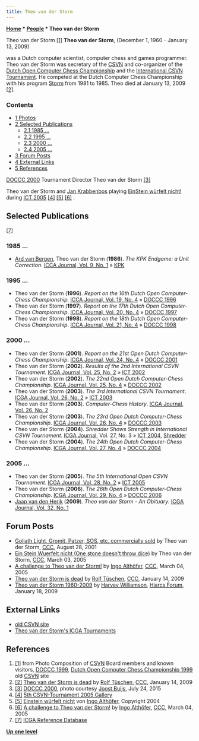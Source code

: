 ```yaml
---
title: Theo van der Storm
---
```

**[Home](Home "Home") \* [People](People "People") \* Theo van der Storm**



 [](http://old.csvn.nl/pics/orgvry.jpg) Theo van der Storm <a id="cite-note-1" href="#cite-ref-1">[1]</a> 
**Theo van der Storm**, (December 1, 1960 - January 13, 2009)  

was a Dutch computer scientist, computer chess and games programmer. Theo van der Storm was secretary of the [CSVN](CSVN "CSVN") and co-organizer of the [Dutch Open Computer Chess Championship](Dutch_Open_Computer_Chess_Championship "Dutch Open Computer Chess Championship") and the [International CSVN Tournament](International_CSVN_Tournament "International CSVN Tournament"). He competed at the Dutch Computer Chess Championship with his program [Storm](Storm "Storm") from 1981 to 1985. Theo died at January 13, 2009 <a id="cite-note-2" href="#cite-ref-2">[2]</a>. 



### Contents


* [1 Photos](#photos)
* [2 Selected Publications](#selected-publications)
	+ [2.1 1985 ...](#1985-...)
	+ [2.2 1995 ...](#1995-...)
	+ [2.3 2000 ...](#2000-...)
	+ [2.4 2005 ...](#2005-...)
* [3 Forum Posts](#forum-posts)
* [4 External Links](#external-links)
* [5 References](#references)






 [](File:Theo2000.jpg) 
[DOCCC 2000](DOCCC_2000 "DOCCC 2000") Tournament Director Theo van der Storm <a id="cite-note-3" href="#cite-ref-3">[3]</a>



 [](http://old.csvn.nl/gallery22.html) 
Theo van der Storm and [Jan Krabbenbos](Jan_Krabbenbos "Jan Krabbenbos") playing [EinStein würfelt nicht!](EinStein_w%C3%BCrfelt_nicht! "EinStein würfelt nicht!") during [ICT 2005](ICT_2005 "ICT 2005") <a id="cite-note-4" href="#cite-ref-4">[4]</a> <a id="cite-note-5" href="#cite-ref-5">[5]</a> <a id="cite-note-6" href="#cite-ref-6">[6]</a> . 



## Selected Publications


<a id="cite-note-7" href="#cite-ref-7">[7]</a>



### 1985 ...


* [Ard van Bergen](Ard_van_Bergen "Ard van Bergen"), Theo van der Storm (**1986**). *The KPK Endgame: a Unit Correction*. [ICCA Journal, Vol. 9, No. 1](ICGA_Journal#9_1 "ICGA Journal") » [KPK](KPK "KPK")


### 1995 ...


* Theo van der Storm (**1996**). *Report on the 16th Dutch Open Computer-Chess Championship.* [ICCA Journal, Vol. 19, No. 4](ICGA_Journal#19_4 "ICGA Journal") » [DOCCC 1996](DOCCC_1996 "DOCCC 1996")
* Theo van der Storm (**1997**). *Report on the 17th Dutch Open Computer-Chess Championship*. [ICCA Journal, Vol. 20, No. 4](ICGA_Journal#20_4 "ICGA Journal") » [DOCCC 1997](DOCCC_1997 "DOCCC 1997")
* Theo van der Storm (**1998**). *Report on the 18th Dutch Open Computer-Chess Championship*. [ICCA Journal, Vol. 21, No. 4](ICGA_Journal#21_4 "ICGA Journal") » [DOCCC 1998](DOCCC_1998 "DOCCC 1998")


### 2000 ...


* Theo van der Storm (**2001**). *Report on the 21st Open Dutch Computer-Chess Championship*. [ICGA Journal, Vol. 24, No. 4](ICGA_Journal#24_4 "ICGA Journal") » [DOCCC 2001](DOCCC_2001 "DOCCC 2001")
* Theo van der Storm (**2002**). *Results of the 2nd International CSVN Tournament*. [ICGA Journal, Vol. 25, No. 2](ICGA_Journal#25_2 "ICGA Journal") » [ICT 2002](ICT_2002 "ICT 2002")
* Theo van der Storm (**2002**). *The 22nd Open Dutch Computer-Chess Championship*. [ICGA Journal, Vol. 25, No. 4](ICGA_Journal#25_4 "ICGA Journal") » [DOCCC 2002](DOCCC_2002 "DOCCC 2002")
* Theo van der Storm (**2003**). *The 3rd International CSVN Tournament*. [ICGA Journal, Vol. 26, No. 2](ICGA_Journal#26_2 "ICGA Journal") » [ICT 2003](ICT_2003 "ICT 2003")
* Theo van der Storm (**2003**). *Computer-Chess History*. [ICGA Journal, Vol. 26, No. 2](ICGA_Journal#26_2 "ICGA Journal")
* Theo van der Storm (**2003**). *The 23rd Open Dutch Computer-Chess Championship*. [ICGA Journal, Vol. 26, No. 4](ICGA_Journal#26_4 "ICGA Journal") » [DOCCC 2003](DOCCC_2003 "DOCCC 2003")
* Theo van der Storm (**2004**). *Shredder Shows Strength in International CSVN Tournament*. [ICGA Journal](ICGA_Journal#27_3 "ICGA Journal"), Vol. 27, No. 3 » [ICT 2004](ICT_2004 "ICT 2004"), [Shredder](Shredder "Shredder")
* Theo van der Storm (**2004**). *The 24th Open Dutch Computer-Chess Championship*. [ICGA Journal, Vol. 27, No. 4](ICGA_Journal#27_4 "ICGA Journal") » [DOCCC 2004](DOCCC_2004 "DOCCC 2004")


### 2005 ...


* Theo van der Storm (**2005**). *The 5th International Open CSVN Tournament*. [ICGA Journal, Vol. 28, No. 2](ICGA_Journal#28_2 "ICGA Journal") » [ICT 2005](ICT_2005 "ICT 2005")
* Theo van der Storm (**2006**). *The 26th Open Dutch Computer-Chess Championship*. [ICGA Journal, Vol. 29, No. 4](ICGA_Journal#29_4 "ICGA Journal") » [DOCCC 2006](DOCCC_2006 "DOCCC 2006")
* [Jaap van den Herik](Jaap_van_den_Herik "Jaap van den Herik") (**2009**). *Theo van der Storm - An Obituary*. [ICGA Journal, Vol. 32, No. 1](ICGA_Journal#32_1 "ICGA Journal")


## Forum Posts


* [Goliath Light, Gromit, Patzer, SOS, etc. commercially sold](https://www.stmintz.com/ccc/index.php?id=186009) by Theo van der Storm, [CCC](CCC "CCC"), August 28, 2001
* [Ein Stein Wuerfelt nicht (One stone doesn't throw dice)](https://www.stmintz.com/ccc/index.php?id=415206) by Theo van der Storm, [CCC](CCC "CCC"), March 03, 2005
* [A challenge to Theo van der Storm!](https://www.stmintz.com/ccc/index.php?id=415289) by [Ingo Althöfer](Ingo_Alth%C3%B6fer "Ingo Althöfer"), [CCC](CCC "CCC"), March 04, 2005
* [Theo van der Storm is dead](http://www.talkchess.com/forum/viewtopic.php?t=26004) by [Rolf Tüschen](Rolf_T%C3%BCschen "Rolf Tüschen"), [CCC](CCC "CCC"), January 14, 2009
* [Theo van der Storm 1960-2009](http://hiarcs.net/forums/viewtopic.php?t=883&sid=6b71fd6dd8a1be5b11174fdf4547cf31) by [Harvey Williamson](Harvey_Williamson "Harvey Williamson"), [Hiarcs Forum](Computer_Chess_Forums "Computer Chess Forums"), January 18, 2009


## External Links


* [old CSVN site](http://old.csvn.nl/)
* [Theo van der Storm's ICGA Tournaments](https://www.game-ai-forum.org/icga-tournaments/person.php?id=502)


## References


1. <a id="cite-ref-1" href="#cite-note-1">[1]</a> from Photo Composition of [CSVN](CSVN "CSVN") Board members and known visitors, [DOCCC 1999](DOCCC_1999 "DOCCC 1999"), [Dutch Open Computer Chess Championship 1999](http://old.csvn.nl/docc99.html) old [CSVN](CSVN "CSVN") site
2. <a id="cite-ref-2" href="#cite-note-2">[2]</a> [Theo van der Storm is dead](http://www.talkchess.com/forum/viewtopic.php?t=26004) by [Rolf Tüschen](Rolf_T%C3%BCschen "Rolf Tüschen"), [CCC](CCC "CCC"), January 14, 2009
3. <a id="cite-ref-3" href="#cite-note-3">[3]</a> [DOCCC 2000](DOCCC_2000 "DOCCC 2000"), photo courtesy [Joost Buijs](Joost_Buijs "Joost Buijs"), July 24, 2015
4. <a id="cite-ref-4" href="#cite-note-4">[4]</a> [5th CSVN-Tournament 2005 Gallery](http://old.csvn.nl/gallery22.html)
5. <a id="cite-ref-5" href="#cite-note-5">[5]</a> [Einstein würfelt nicht](http://www.3-hirn-verlag.de/MasterGame/regel.html) von [Ingo Althöfer](Ingo_Alth%C3%B6fer "Ingo Althöfer"), Copyright 2004
6. <a id="cite-ref-6" href="#cite-note-6">[6]</a> [A challenge to Theo van der Storm!](https://www.stmintz.com/ccc/index.php?id=415289) by [Ingo Althöfer](Ingo_Alth%C3%B6fer "Ingo Althöfer"), [CCC](CCC "CCC"), March 04, 2005
7. <a id="cite-ref-7" href="#cite-note-7">[7]</a> [ICGA Reference Database](ICGA_Journal#RefDB "ICGA Journal")

**[Up one level](People "People")**







 
